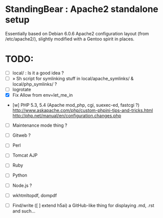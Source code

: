 # StandingBear : Apache2 standalone setup

Essentially based on Debian 6.0.6 Apache2 configuration layout (from
/etc/apache2/), slightly modified with a Gentoo spirit in places.


# TODO:

* [ ] local/ : Is it a good idea ?
* [ ]   » Sh script for symlinking stuff in local/apache_symlinks/ & local/php_symlinks/ ?
* [ ] logrotate
* [x] Fix Allow from env=let_me_in
* [w] PHP 5.3, 5.4 (Apache mod_php, cgi, suexec-ed, fastcgi ?)
        http://www.askapache.com/php/custom-phpini-tips-and-tricks.html
        http://php.net/manual/en/configuration.changes.php
* [ ] Maintenance mode thing ?
* [ ] Gitweb ?
* [ ] Perl
* [ ] Tomcat AJP
* [ ] Ruby
* [ ] Python
* [ ] Node.js ?
* [ ] wkhtmltopdf, dompdf
* [ ] Find/write ([ ] extend h5ai) a GitHub-like thing for displaying .md, .rst and such...

